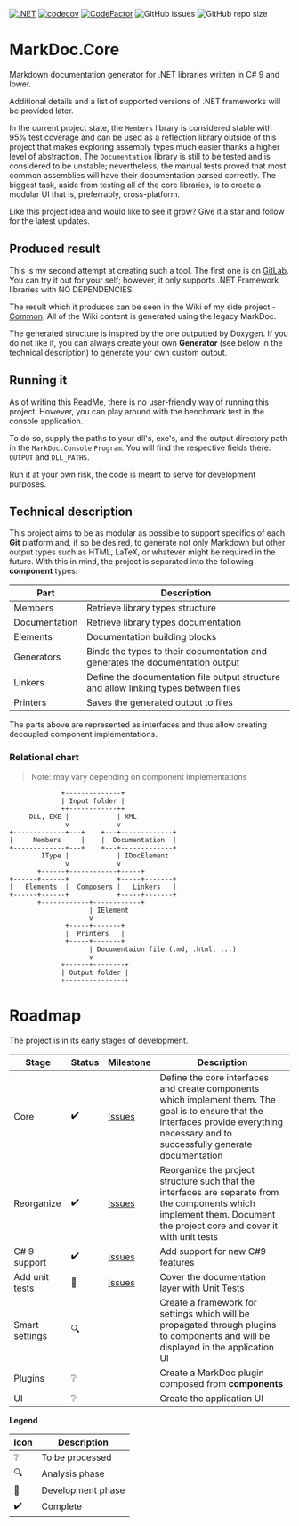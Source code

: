 [![.NET](https://github.com/hailstorm75/MarkDoc.Core/actions/workflows/dot-core.yml/badge.svg)](https://github.com/hailstorm75/MarkDoc.Core/actions/workflows/dot-core.yml) [![codecov](https://codecov.io/gh/hailstorm75/MarkDoc.Core/branch/unstable/graph/badge.svg)](https://codecov.io/gh/hailstorm75/MarkDoc.Core) [![CodeFactor](https://www.codefactor.io/repository/github/hailstorm75/markdoc.core/badge)](https://www.codefactor.io/repository/github/hailstorm75/markdoc.core) ![GitHub issues](https://img.shields.io/github/issues/hailstorm75/MarkDoc.Core) ![GitHub repo size](https://img.shields.io/github/repo-size/hailstorm75/MarkDoc.Core)

# MarkDoc.Core
Markdown documentation generator for .NET libraries written in C# 9 and lower.

Additional details and a list of supported versions of .NET frameworks will be provided later.

In the current project state, the `Members` library is considered stable with 95% test coverage and can be used as a reflection library outside of this project that makes exploring assembly types much easier thanks a higher level of abstraction.
The `Documentation` library is still to be tested and is considered to be unstable; nevertheless, the manual tests proved that most common assemblies will have their documentation parsed correctly.
The biggest task, aside from testing all of the core libraries, is to create a modular UI that is, preferrably, cross-platform.

Like this project idea and would like to see it grow? Give it a star and follow for the latest updates.

## Produced result

This is my second attempt at creating such a tool. The first one is on [GitLab](https://gitlab.com/hailstorm75/markdoc). You can try it out for your self; however, it only supports .NET Framework libraries with NO DEPENDENCIES.

The result which it produces can be seen in the Wiki of my side project - [Common](https://gitlab.com/hailstorm75/Common/-/wikis/home). All of the Wiki content is generated using the legacy MarkDoc.

The generated structure is inspired by the one outputted by Doxygen. If you do not like it, you can always create your own **Generator** (see below in the technical description) to generate your own custom output.

## Running it

As of writing this ReadMe, there is no user-friendly way of running this project. However, you can play around with the benchmark test in the console application.

To do so, supply the paths to your dll's, exe's, and the output directory path in the `MarkDoc.Console` `Program`. You will find the respective fields there: `OUTPUT` and `DLL_PATHS`.

Run it at your own risk, the code is meant to serve for development purposes.

## Technical description

This project aims to be as modular as possible to support specifics of each **Git** platform and, if so be desired, to generate not only Markdown but other output types such as HTML, LaTeX, or whatever might be required in the future.
With this in mind, the project is separated into the following **component** types:

| Part | Description |
| ---- | ----------- |
| Members | Retrieve library types structure |
| Documentation | Retrieve library types documentation |
| Elements | Documentation building blocks |
| Generators | Binds the types to their documentation and generates the documentation output |
| Linkers | Define the documentation file output structure and allow linking types between files |
| Printers | Saves the generated output to files |

The parts above are represented as interfaces and thus allow creating decoupled component implementations.

### Relational chart

> Note: may vary depending on component implementations

```
             +--------------+
             | Input folder |
             ++------------++
     DLL, EXE |            | XML
              v            v
+-------------+---+    +---+-------------+
|     Members     |    |  Documentation  |
+-------------+---+    +---+-------------+
        IType |            | IDocElement
              v            v
       +------+------------+-----+
+------+------+            +-----+-------+
|   Elements  |  Composers |   Linkers   |
+------+------+            +-----+-------+
       +------------+------------+
                    | IElement
                    v
              +-----+-------+
              |  Printers   |
              +-----+-------+
                    | Documentaion file (.md, .html, ...)
                    v
             +------+--------+
             | Output folder |
             +---------------+

```

# Roadmap

The project is in its early stages of development.

| Stage | Status   | Milestone | Description |
| ----- | -------- | --------- | ----------- |
| Core  | :heavy_check_mark: | [Issues](https://github.com/hailstorm75/MarkDoc.Core/milestone/1) | Define the core interfaces and create components which implement them. The goal is to ensure that the interfaces provide everything necessary and to successfully generate documentation |
| Reorganize | :heavy_check_mark: | [Issues](https://github.com/hailstorm75/MarkDoc.Core/milestone/2)  | Reorganize the project structure such that the interfaces are separate from the components which implement them. Document the project core and cover it with unit tests |
| C# 9 support | :heavy_check_mark: | [Issues](https://github.com/hailstorm75/MarkDoc.Core/milestone/6) | Add support for new C#9 features |
| Add unit tests | :hammer: | [Issues](https://github.com/hailstorm75/MarkDoc.Core/milestone/7) | Cover the documentation layer with Unit Tests  |
| Smart settings   | :mag: |    | Create a framework for settings which will be propagated through plugins to components and will be displayed in the application UI |
| Plugins | :grey_question: |  | Create a MarkDoc plugin composed from __components__ |
| UI   | :grey_question: |    | Create the application UI |

**Legend**

| Icon               | Description       |
| ------------------ | ----------------- |
| :grey_question:    | To be processed   |
| :mag:              | Analysis phase    |
| :hammer:           | Development phase |
| :heavy_check_mark: | Complete          |
